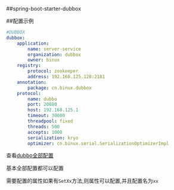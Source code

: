 ##spring-boot-starter-dubbox

##配置示例
```yml
#DUBBOX
dubbox:
	application:
		name: server-service
		organization: dubbox
		owner: binux
	registry:
		protocol: zookeeper
		address: 192.168.125.128:2181
	annotation:
		package: cn.binux.dubbox
	protocol:
		name: dubbo
		port: 20880
		host: 192.168.125.1
		timeout: 30000
		threadpool: fixed
		threads: 500
		accepts: 1000
		serialization: kryo
		optimizer: cn.binux.serial.SerializationOptimizerImpl
```

查看[dubbo全部配置](http://dubbo.io/User+Guide-zh.htm#UserGuide-zh-Xml配置)

基本全部配置都可以配置

需要配置的属性如果有`SetXx`方法,则属性可以配置,并且配置名为`xx`